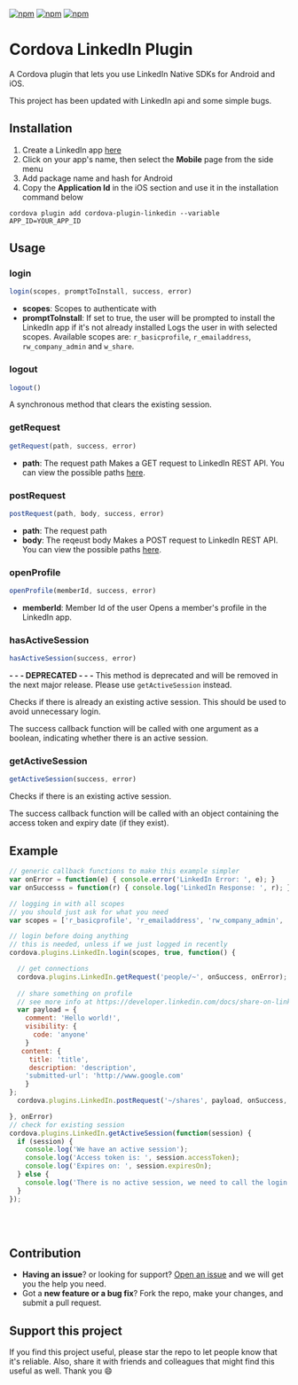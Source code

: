[![npm](https://img.shields.io/npm/l/cordova-plugin-linkedin.svg)](https://www.npmjs.com/package/cordova-plugin-linkedin/)
[![npm](https://img.shields.io/npm/dt/cordova-plugin-linkedin.svg)](https://www.npmjs.com/package/cordova-plugin-linkedin)
[![npm](https://img.shields.io/npm/dm/cordova-plugin-linkedin.svg)](https://www.npmjs.com/package/cordova-plugin-linkedin)

# Cordova LinkedIn Plugin
A Cordova plugin that lets you use LinkedIn Native SDKs for Android and iOS.

This project has been updated with LinkedIn api and some simple bugs.

## Installation
1. Create a LinkedIn app [here](https://www.linkedin.com/developer/apps)
2. Click on your app's name, then select the **Mobile** page from the side menu
3. Add package name and hash for Android
4. Copy the **Application Id** in the iOS section and use it in the installation command below

```
cordova plugin add cordova-plugin-linkedin --variable APP_ID=YOUR_APP_ID
```

## Usage

### login
```js
login(scopes, promptToInstall, success, error)
```
* **scopes**: Scopes to authenticate with
* **promptToInstall**: If set to true, the user will be prompted to install the LinkedIn app if it's not already installed
Logs the user in with selected scopes. Available scopes are: `r_basicprofile`, `r_emailaddress`, `rw_company_admin` and `w_share`.

### logout
```js
logout()
```
A synchronous method that clears the existing session.

### getRequest
```js
getRequest(path, success, error)
```
* **path**: The request path
Makes a GET request to LinkedIn REST API. You can view the possible paths [here](https://developer.linkedin.com/docs).

### postRequest
```js
postRequest(path, body, success, error)
```
* **path**: The request path
* **body**: The reqeust body
Makes a POST request to LinkedIn REST API. You can view the possible paths [here](https://developer.linkedin.com/docs).

### openProfile
```js
openProfile(memberId, success, error)
```
* **memberId**: Member Id of the user
Opens a member's profile in the LinkedIn app.

### hasActiveSession
```js
hasActiveSession(success, error)
```
**- - - DEPRECATED - - -**
This method is deprecated and will be removed in the next major release. Please use `getActiveSession` instead.

Checks if there is already an existing active session. This should be used to avoid unnecessary login.

The success callback function will be called with one argument as a boolean, indicating whether there is an active session.

### getActiveSession
```js
getActiveSession(success, error)
```
Checks if there is an existing active session. 

The success callback function will be called with an object containing the access token and expiry date (if they exist).



## Example
```js
// generic callback functions to make this example simpler
var onError = function(e) { console.error('LinkedIn Error: ', e); }
var onSuccesss = function(r) { console.log('LinkedIn Response: ', r); }

// logging in with all scopes
// you should just ask for what you need
var scopes = ['r_basicprofile', 'r_emailaddress', 'rw_company_admin', 'w_share'];

// login before doing anything
// this is needed, unless if we just logged in recently
cordova.plugins.LinkedIn.login(scopes, true, function() {

  // get connections
  cordova.plugins.LinkedIn.getRequest('people/~', onSuccess, onError);
  
  // share something on profile
  // see more info at https://developer.linkedin.com/docs/share-on-linkedin
  var payload = {
    comment: 'Hello world!',
    visibility: {
      code: 'anyone'
    }
   content: {
     title: 'title',
     description: 'description',
    'submitted-url': 'http://www.google.com'
    }
};
  cordova.plugins.LinkedIn.postRequest('~/shares', payload, onSuccess, onError);

}, onError)
// check for existing session
cordova.plugins.LinkedIn.getActiveSession(function(session) {
  if (session) {
    console.log('We have an active session');
    console.log('Access token is: ', session.accessToken);
    console.log('Expires on: ', session.expiresOn);
  } else {
    console.log('There is no active session, we need to call the login method');
  }
});

```

<br><br>
## Contribution
- **Having an issue**? or looking for support? [Open an issue](https://github.com/zyra/cordova-plugin-linkedin/issues/new) and we will get you the help you need.
- Got a **new feature or a bug fix**? Fork the repo, make your changes, and submit a pull request.

## Support this project
If you find this project useful, please star the repo to let people know that it's reliable. Also, share it with friends and colleagues that might find this useful as well. Thank you :smile:
